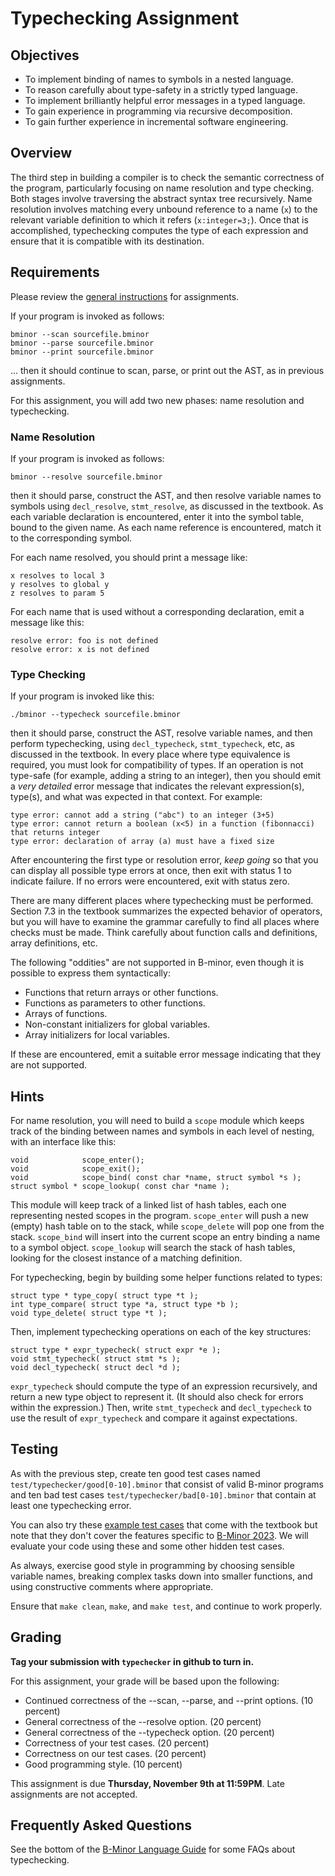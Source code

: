 # Typechecking Assignment

## Objectives

-  To implement binding of names to symbols in a nested language.
-  To reason carefully about type-safety in a strictly typed language.
-  To implement brilliantly helpful error messages in a typed language.
-  To gain experience in programming via recursive decomposition.
-  To gain further experience in incremental software engineering.

## Overview

The third step in building a compiler is to check the semantic
correctness of the program, particularly focusing on name resolution
and type checking.  Both stages involve traversing the abstract
syntax tree recursively.  Name resolution involves matching every
unbound reference to a name (`x`) to the relevant variable
definition to which it refers (`x:integer=3;`).
Once that is accomplished, typechecking computes the type of each
expression and ensure that it is compatible with its destination.

## Requirements

Please review the [general instructions](general.md) for assignments.

If your program is invoked as follows:
```
bminor --scan sourcefile.bminor
bminor --parse sourcefile.bminor
bminor --print sourcefile.bminor
```
... then it should continue to scan, parse, or print out the AST, as in previous assignments.

For this assignment, you will add two new phases: name resolution and typechecking.

### Name Resolution

If your program is invoked as follows:
```
bminor --resolve sourcefile.bminor
```

then it should parse, construct the AST, and then resolve variable names to
symbols using `decl_resolve`, `stmt_resolve`, as
discussed in the textbook.  As each variable declaration is encountered,
enter it into the symbol table, bound to the given name.  As each
name reference is encountered, match it to the corresponding symbol.

For each name resolved, you should print a message like:
```
x resolves to local 3
y resolves to global y
z resolves to param 5
```

For each name that is used without a corresponding declaration, emit a message like this:

```
resolve error: foo is not defined
resolve error: x is not defined
```

### Type Checking

If your program is invoked like this:

```
./bminor --typecheck sourcefile.bminor
```

then it should parse, construct the AST, resolve variable names,
and then perform typechecking, using `decl_typecheck`, `stmt_typecheck`,
etc, as discussed in the textbook.  In every place where type equivalence is required,
you must look for compatibility of types.  If an operation is not type-safe
(for example, adding a string to an integer), then you should emit a *very detailed*
error message that indicates the relevant expression(s), type(s), and
what was expected in that context.  For example:

```
type error: cannot add a string ("abc") to an integer (3+5)
type error: cannot return a boolean (x<5) in a function (fibonnacci) that returns integer
type error: declaration of array (a) must have a fixed size
```
					  
After encountering the first type or resolution error, *keep going* so that you can display all possible type errors at once, then exit with status 1 to indicate failure.  If no errors were encountered, exit with status zero.

There are many different places where typechecking must be performed.
Section 7.3 in the textbook summarizes the expected behavior of operators,
but you will have to examine the grammar carefully to find all places
where checks must be made.
Think carefully about function calls and definitions, array
definitions, etc.

The following "oddities" are not supported in B-minor, even though
it is possible to express them syntactically:

- Functions that return arrays or other functions.
- Functions as parameters to other functions.
- Arrays of functions.
- Non-constant initializers for global variables.
- Array initializers for local variables.

If these are encountered, emit a suitable error message indicating that they are not supported.

## Hints

For name resolution, you will need to build a `scope`
module which keeps track of the binding between names and symbols
in each level of nesting, with an interface like this:

```
void            scope_enter();
void            scope_exit();
void            scope_bind( const char *name, struct symbol *s );
struct symbol * scope_lookup( const char *name );
```

This module will keep track of a linked list of hash
tables, each one representing nested scopes in the program.
`scope_enter` will push a new (empty) hash table on to the
stack, while `scope_delete` will pop one from the stack.
`scope_bind` will insert into the current scope
an entry binding a name to a symbol object.
`scope_lookup` will search the stack of hash tables,
looking for the closest instance of a matching definition.

For typechecking, begin by building some helper functions related to types:

```
struct type * type_copy( struct type *t );
int type_compare( struct type *a, struct type *b );
void type_delete( struct type *t );
```

Then, implement typechecking operations on each of the key structures:
```
struct type * expr_typecheck( struct expr *e );
void stmt_typecheck( struct stmt *s );
void decl_typecheck( struct decl *d );
```

`expr_typecheck` should compute the type of an expression
recursively, and return a new type object to represent it.
(It should also check for errors within the expression.)
Then, write `stmt_typecheck` and `decl_typecheck`
to use the result of `expr_typecheck` and compare it
against expectations.

## Testing

As with the previous step, create ten good test cases named `test/typechecker/good[0-10].bminor`
that consist of valid B-minor programs and ten bad test cases `test/typechecker/bad[0-10].bminor`
that contain at least one typechecking error.

You can also try these [example test cases](https://github.com/dthain/compilerbook-examples/tree/master/tests/typechecker)
that come with the textbook but note that they don't cover the features specific to [B-Minor 2023](bminor).
We will evaluate your code using these and some other hidden test cases.

As always, exercise good style in programming by choosing sensible
variable names, breaking complex tasks down into smaller functions,
and using constructive comments where appropriate.

Ensure that `make clean`, `make`, and `make test`, and continue to work properly.

## Grading

**Tag your submission with `typechecker` in github to turn in.**

For this assignment, your grade will be based upon the following:

-  Continued correctness of the --scan, --parse, and --print options. (10 percent)
-  General correctness of the --resolve option. (20 percent)
-  General correctness of the --typecheck option. (20 percent)
-  Correctness of your test cases. (20 percent)
-  Correctness on our test cases.  (20 percent)
-  Good programming style. (10 percent)

This assignment is due **Thursday, November 9th at 11:59PM**.  Late assignments are not accepted.

## Frequently Asked Questions

See the bottom of the [B-Minor Language Guide](bminor.md) for some FAQs about typechecking.
